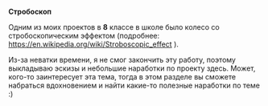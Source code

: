 **Стробоскоп**

Одним из моих проектов в **8** классе в школе было колесо со стробоскопическим эффектом (подробнее: https://en.wikipedia.org/wiki/Stroboscopic_effect ).

Из-за неватки времени, я не смог закончить эту работу, поэтому выкладываю эскизы и небольшие наработки по проекту здесь.
Может, кого-то заинтересует эта тема, тогда в этом разделе вы сможете набраться вдохновением и найти какие-то полезные наработки по теме :)
